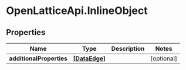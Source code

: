 # OpenLatticeApi.InlineObject

## Properties

Name | Type | Description | Notes
------------ | ------------- | ------------- | -------------
**additionalProperties** | [**[DataEdge]**](DataEdge.md) |  | [optional] 


